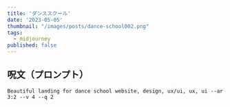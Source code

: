 ```yaml
---
title: 'ダンススクール'
date: '2023-05-05'
thumbnail: "/images/posts/dance-school002.png"
tags:
  - midjourney
published: false
---
```


## 呪文（プロンプト）
```
Beautiful landing for dance school website, design, ux/ui, ux, ui --ar 3:2 --v 4 --q 2
```
